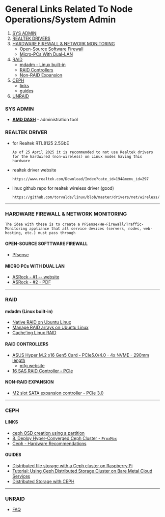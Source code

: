 # General Links Related To Node Operations/System Admin
1. [SYS ADMIN](https://github.com/st8tikratio/Uselessness/blob/main/node-operations/other/general-links-related.md#sys-admin)
2. [REALTEK DRIVERS](https://github.com/st8tikratio/Uselessness/blob/main/node-operations/other/general-links-related.md#realtek-driver)
3. [HARDWARE FIREWALL & NETWORK MONITORING](https://github.com/st8tikratio/Uselessness/blob/main/node-operations/other/general-links-related.md#hardware-firewall--network-monitoring)
    - [Open-Source Software Firewall](https://github.com/st8tikratio/Uselessness/blob/main/node-operations/other/general-links-related.md#open-source-softtware-firewall)
    - [Micro-PCs With Dual-LAN](https://github.com/st8tikratio/Uselessness/blob/main/node-operations/other/general-links-related.md#micro-pcs-with-dual-lan)
4. [RAID](https://github.com/st8tikratio/Uselessness/blob/main/node-operations/other/general-links-related.md#raid)
    - [mdadm - Linux built-in](https://github.com/st8tikratio/Uselessness/blob/main/node-operations/other/general-links-related.md#mdadm-linux-built-in)
    - [RAID Controllers](https://github.com/st8tikratio/Uselessness/blob/main/node-operations/other/general-links-related.md#raid-controllers)
    - [Non-RAID Expansion](https://github.com/st8tikratio/Uselessness/blob/main/node-operations/other/general-links-related.md#non-raid-expansion)
5. [CEPH](https://github.com/st8tikratio/Uselessness/blob/main/node-operations/other/general-links-related.md#ceph)
    - [links](https://github.com/st8tikratio/Uselessness/blob/main/node-operations/other/general-links-related.md#links)
    - [guides](https://github.com/st8tikratio/Uselessness/blob/main/node-operations/other/general-links-related.md#guides)
6. [UNRAID](https://github.com/st8tikratio/Uselessness/blob/main/node-operations/other/general-links-related.md#unraid)
  

### SYS ADMIN
- [**AMD DASH**](https://deviceon.gitbook.io/docs/out-of-band/amd-dash) - administration tool

### REALTEK DRIVER
- for Realtek RTL8125 2.5GbE
  ```
  As of 25 April 2025 it is recommended to not use Realtek drivers for the hardwired (non-wireless) on Linux nodes having this hardware 
  ```
- realtek driver website
    ```
    https://www.realtek.com/Download/Index?cate_id=194&menu_id=297
    ```
- linux github repo for realtek wireless driver (good)    
    ```
    https://github.com/torvalds/linux/blob/master/drivers/net/wireless/realtek/rtw89/rtw8922ae.c
    ```

---

### HARDWARE FIREWALL & NETWORK MONITORING
```
The idea with these is to create a PFSense/HW-Firewall/Traffic-Monitoring appliance that all service devices (servers, nodes, web-hosting, etc.) must pass through
```
#### OPEN-SOURCE SOFTTWARE FIREWALL
- [Pfsense](https://www.pfsense.org/)

#### MICRO PCs WITH DUAL LAN
- [ASRock - #1 -- website](https://www.asrockind.com/en-gb/4X4%20BOX-7640U)
- [ASRock - #2 - PDF](https://download.asrock.com/IPC/Download/e-catalog/4X4%20BOX-7640U.pdf)


--- 

### RAID

#### mdadm (Linux built-in)
- [Native RAID on Ubuntu Linux](https://www.digitalocean.com/community/tutorials/how-to-create-raid-arrays-with-mdadm-on-ubuntu)
- [Manage RAID arrays on Ubuntu Linux](https://www.digitalocean.com/community/tutorials/how-to-manage-raid-arrays-with-mdadm-on-ubuntu-22-04)
- [Cache'ing Linux RAID](https://www.kernel.org/doc/Documentation/md/raid5-cache.txt)

#### RAID CONTROLLERS
- [ASUS Hyper M.2 x16 Gen5 Card - PCIe5.0/4.0 - 4x NVME - 290mm length](https://www.amazon.com/ASUS-M-2-Supports-Platform-Functions/dp/B0CKH9FWRQ?crid=2G1W2V933FEIO&dib=eyJ2IjoiMSJ9.qNQARfaFbc0SaeyR1CDzXedrOJCOUDVGZ3F0aJpXrDvZ9GnWunyFea9NNxPTZtKgDqHmiHZG6Ye0YirNjZ6Wd67CgyfoHLCqbn8Y7QgTpkWgN3tlpctyyG49bW-hiMsdjRHeBy7Foq3RQjM5kXbs1_1OY0o2YMb_6MJeH1gj2OqcxKPAsOBTIMNPfyw5EZjZXal20C3gX2mm3eGWcE0DMcFmu7YQiB1_mfbEn-ay8aM.J_HndkmCyNAYjIuoeXBPNLKGoYQZ7EzkxJYRXSyX7Mc&dib_tag=se&keywords=pci-e+5.0+RAID+controller&qid=1744919998&sprefix=pci-e+5.0+raid+controller%2Caps%2C126&sr=8-3&ufe=app_do%3Aamzn1.fos.9fe8cbfa-bf43-43d1-a707-3f4e65a4b666)
  - [mfg website](https://www.asus.com/motherboards-components/motherboards/accessories/hyper-m-2-x16-gen5-card/techspec/)
- [16 SAS RAID Controller - PCIe](https://www.amazon.com/SVNXINGTII-SAS9305-16i-SATA-9305-16i-8643/dp/B0CMX9QPZK?crid=2G1W2V933FEIO&dib=eyJ2IjoiMSJ9.qNQARfaFbc0SaeyR1CDzXedrOJCOUDVGZ3F0aJpXrDvZ9GnWunyFea9NNxPTZtKgDqHmiHZG6Ye0YirNjZ6Wd67CgyfoHLCqbn8Y7QgTpkWgN3tlpctyyG49bW-hiMsdjRHeBy7Foq3RQjM5kXbs1_1OY0o2YMb_6MJeH1gj2OqcxKPAsOBTIMNPfyw5EZjZXal20C3gX2mm3eGWcE0DMcFmu7YQiB1_mfbEn-ay8aM.J_HndkmCyNAYjIuoeXBPNLKGoYQZ7EzkxJYRXSyX7Mc&dib_tag=se&keywords=pci-e%2B5.0%2BRAID%2Bcontroller&qid=1744919998&sprefix=pci-e%2B5.0%2Braid%2Bcontroller%2Caps%2C126&sr=8-5&th=1) 

#### NON-RAID EXPANSION
- [M2 slot SATA expansion controller - PCIe 3.0](https://www.amazon.com/SilverStone-Technology-ECS07-Expansion-SST-ECS07/dp/B0B8TV1QRG?crid=1ZZKVH5MM31Q0&dib=eyJ2IjoiMSJ9.O2X4ymdodbBMJGiHD4Psuocthj1rLj4ZUZH3fTlaL9dvyugduZ2zhceWN9zUEQBD4eanIQEWkZZb-AjLvaFyckB4acwxlotzo-n0bDV42ReBZXdmSb2mX1_NIj07HP_Tk2EnDLyR9CkicGl46yIQLunMhd76m_-bifvwz3TLE0I7QSYMCGkV80PhO17s8nuEOt2gLhxVgc9lK-2CMzIFAkoly4aIN5YdP41o3FYDgro.YNdgCApM2nS6_wEs8R4has1r-uXnDAZq-NNbTE51e34&dib_tag=se&keywords=%22raid+6%22+SAS+SATA+NVME+controller+%22gen+5%22&qid=1744920779&sprefix=raid+6+sas+sata+nvme+controller+gen+5+%2Caps%2C543&sr=8-6&ufe=app_do%3Aamzn1.fos.9fe8cbfa-bf43-43d1-a707-3f4e65a4b666)


---

### CEPH
#### LINKS
- [ceph OSD creation using a partition](https://forum.proxmox.com/threads/ceph-osd-creation-using-a-partition.58170/)
- [8. Deploy Hyper-Converged Ceph Cluster - `ProxMox`](https://pve.proxmox.com/pve-docs/pve-admin-guide.html#chapter_pveceph)
- [Ceph - Hardware Recommendations](https://docs.ceph.com/docs/nautilus/start/hardware-recommendations/)

#### GUIDES
- [Distributed file storage with a Ceph cluster on Raspberry Pi](https://www.hackster.io/shahizat/distributed-file-storage-with-a-ceph-cluster-on-raspberry-pi-f8158e)
- [Tutorial: Using Ceph Distributed Storage Cluster on Bare Metal Cloud Services](https://blogs.oracle.com/cloud-infrastructure/post/tutorial-using-ceph-distributed-storage-cluster-on-bare-metal-cloud-services)
- [Distributed Storage with CEPH](https://blog.miguens.one/posts/2021/06/distributed-storage-with-ceph/)

---

### UNRAID
- [FAQ](https://forums.unraid.net/topic/46802-faq-for-unraid-v6/#findComment-511923)
